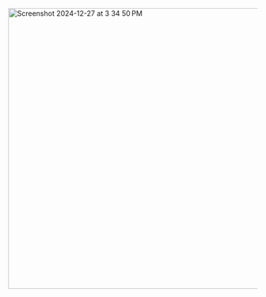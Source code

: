 <img width="567" alt="Screenshot 2024-12-27 at 3 34 50 PM" src="https://github.com/user-attachments/assets/e748e320-8215-42b2-af07-eaa58b341bd8" />

